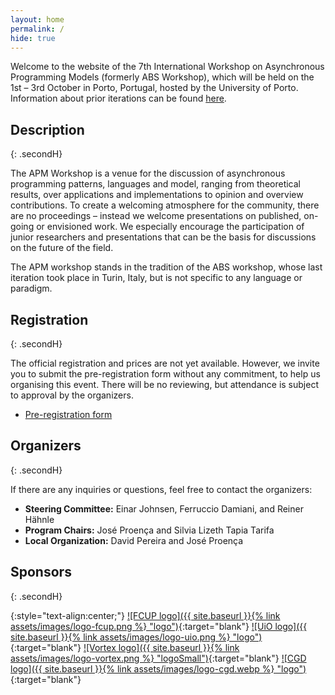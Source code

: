 ```yaml
---
layout: home
permalink: /
hide: true
---
```


Welcome to the website of the 7th International Workshop on Asynchronous Programming Models (formerly ABS Workshop), which will be held on the 1st – 3rd October in Porto, Portugal, hosted by the University of Porto. Information about prior iterations can be found [here](https://abs-models.org/publications/).


## Description
{: .secondH}

The APM Workshop is a venue for the discussion of asynchronous programming patterns, languages and model, ranging from theoretical results, over applications and implementations to opinion and overview contributions. To create a welcoming atmosphere for the community, there are no proceedings – instead we welcome presentations on published, on-going or envisioned work. We especially encourage the participation of junior researchers and presentations that can be the basis for discussions on the future of the field.

The APM workshop stands in the tradition of the ABS workshop, whose last iteration took place in Turin, Italy, but is not specific to any language or paradigm.

## Registration
{: .secondH}

The official registration and prices are not yet available. However, we invite you to submit the pre-registration form without any commitment, to help us organising this event. There will be no reviewing, but attendance is subject to approval by the organizers.

 - [Pre-registration form](https://forms.gle/Wny3pB9sGV8eonwu5)

<!--
## Venue
{: .secondH}

The workshop will be held at the University of Porto, located at the centre of the beautiful city of Porto. More concrete details will be provided later.
 -->


## Organizers
{: .secondH}

If there are any inquiries or questions, feel free to contact the organizers:

<!-- General Organization: José Proença -->

- __Steering Committee:__ Einar Johnsen, Ferruccio Damiani, and Reiner Hähnle
- __Program Chairs:__ José Proença and Silvia Lizeth Tapia Tarifa
- __Local Organization:__  David Pereira and José Proença

## Sponsors
{: .secondH}

{:style="text-align:center;"}
[![FCUP logo]({{ site.baseurl }}{% link assets/images/logo-fcup.png %} "logo")](https://fc.up.pt/){:target="blank"}
[![UiO logo]({{ site.baseurl }}{% link assets/images/logo-uio.png %} "logo")](https://www.uio.no/english/){:target="blank"}
[![Vortex logo]({{ site.baseurl }}{% link assets/images/logo-vortex.png %} "logoSmall")](https://www.vortex-colab.com/){:target="blank"}
[![CGD logo]({{ site.baseurl }}{% link assets/images/logo-cgd.webp %} "logo")](https://www.cgd.pt/){:target="blank"}



<!--

{:style="text-align:center;"}
[![DMAT logo]({{ site.baseurl }}{###% link assets/dmat-logo.png %} "logo")](https://mat.ua.pt){:target="blank"}
[![CIDMA logo]({{ site.baseurl }}{###% link assets/cidma_logo.jpeg %} "logo")](https://cidma.ua.pt){:target="blank"}
[![logo]({{ site.baseurl }}{###% link assets/FCT_logo.png %} "logoSmall")](https://www.fct.pt/){:target="blank"}
[![logo]({{ site.baseurl }}{###% link assets/images/springer-logo-black-and-white.png %} "logoSmall")](){:target="blank"}

{:class="thanks"}
<small>This conference is supported by CIDMA through the Portuguese Foundation for Science and Technology (FCT), reference UIDB/04106/2020.
</small>


## Sponsors
[![NWO logo]({{ site.baseurl }}{###% link assets/nwo.jpg %})](https://nwo.nl/)
[![EAPLS logo]({{ site.baseurl }}{###% link assets/EAPLS_logo.jpg %})](https://eapls.org/)

 
-->
